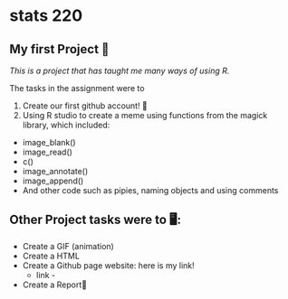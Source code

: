 # stats 220

## **My first Project** 🎉

_This is a project that has taught me many ways of using R._

The tasks in the assignment were to 

1. Create our first github account! 🤩
2. Using R studio to create a meme using functions from the magick library, which included:
  * image_blank()
  * image_read()
  * c()
  * image_annotate()
  * image_append()
  * And other code such as pipies, naming objects and using comments 

## Other Project tasks were to 🖥️: 

- Create a GIF (animation) 
- Create a HTML
- Create a Github page website: here is my link!
  -  link - 
- Create a Report📓

